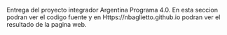 Entrega del proyecto integrador Argentina Programa 4.0.
En esta seccion podran ver el codigo fuente y en 
Https://nbaglietto.github.io podran ver el resultado de la pagina web.
